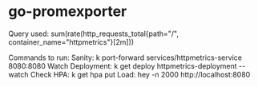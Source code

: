 # go-promexporter

Query used:
sum(rate(http_requests_total{path="/", container_name="httpmetrics"}[2m]))

Commands to run:
Sanity: k port-forward services/httpmetrics-service 8080:8080
Watch Deployment: k get deploy httpmetrics-deployment --watch
Check HPA: k get hpa
put Load: hey -n 2000 http://localhost:8080